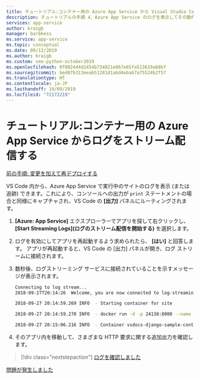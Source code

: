 ```yaml
---
title: チュートリアル:コンテナー用の Azure App Service から Visual Studio Code にログをストリーム配信する
description: チュートリアルの手順 4、Azure App Service のログを表示してその動作を監視する。
services: app-service
author: kraigb
manager: barbkess
ms.service: app-service
ms.topic: conceptual
ms.date: 09/12/2019
ms.author: kraigb
ms.custom: seo-python-october2019
ms.openlocfilehash: 0f002444d2454b734821e067e65fa513619a68bf
ms.sourcegitcommit: bed07b313eeab51281d1a6d4eba67a75524b2f57
ms.translationtype: HT
ms.contentlocale: ja-JP
ms.lasthandoff: 10/09/2019
ms.locfileid: "72172219"
---
```

# <a name="tutorial-stream-logs-from-azure-app-service-for-a-container"></a>チュートリアル:コンテナー用の Azure App Service からログをストリーム配信する

[前の手順: 変更を加えて再デプロイする](tutorial-deploy-containers-03.md)

VS Code 内から、Azure App Service で実行中のサイトのログを表示 (または追跡) できます。これにより、コンソールへの出力が `print` ステートメントの場合と同様にキャプチャされ、VS Code の **[出力]** パネルにルーティングされます。

1. **[Azure: App Service]** エクスプローラーでアプリを探して右クリックし、 **[Start Streaming Logs]\(ログのストリーム配信を開始する\)** を選択します。

1. ログを有効にしてアプリを再起動するよう求められたら、 **[はい]** と回答します。 アプリが再起動すると、VS Code の [出力] パネルが開き、ログ ストリームに接続されます。

1. 数秒後、ログストリーミング サービスに接続されていることを示すメッセージが表示されます。

    ```bash
    Connecting to log stream...
    2018-09-27T20:14:26  Welcome, you are now connected to log-streaming service.

    2018-09-27 20:14:59.269 INFO  - Starting container for site

    2018-09-27 20:14:59.270 INFO  - docker run -d -p 24138:8000 --name vsdocs-django-sample-container_0 -e WEBSITES_PORT=8000 -e WEBSITE_SITE_NAME=vsdocs-django-sample-container -e WEBSITE_AUTH_ENABLED=False -e WEBSITE_ROLE_INSTANCE_ID=0 -e WEBSITE_INSTANCE_ID=02c705ae24eaf5f298e553a9c2724b9fe4485707c2d1c36137cd02931091e561 -e HTTP_LOGGING_ENABLED=1 vsdocsregistry.azurecr.io/python-sample-vscode-django-tutorial:latest

    2018-09-27 20:15:06.216 INFO  - Container vsdocs-django-sample-container_0 for site vsdocs-django-sample-container initialized successfully.
    ```

1. そのアプリ内を移動して、さまざまな HTTP 要求に関する追加出力を確認します。

> [!div class="nextstepaction"]
> [ログを確認しました](tutorial-deploy-containers-05.md)

[問題が発生しました](https://www.research.net/r/PWZWZ52?tutorial=vscode-appservice-containers&step=04-stream-logs)
